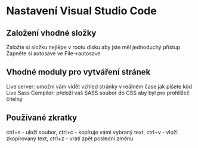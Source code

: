 # Nastavení Visual Studio Code
## Založení vhodné složky
Založte si složku nejlépe v rootu disku aby jste měl jednoduchý přístup
Zapněte si autosave ve File->autosave
## Vhodné moduly pro vytváření stránek
Live server: umožní vám vidět vzhled stránky v reálném čase jak píšete kód
Live Sass Compiler: přeloží váš SASS soubor do CSS aby byl pro prohlížeč čitelný
## Používané zkratky
ctrl+s - uloží soubor, ctrl+c - kopíruje vámi vybraný text, ctrl+v - vloží zkopírovaný text,
ctrl+z - vrátí zpět poslední změnu
